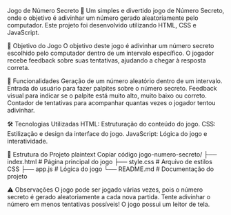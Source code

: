 Jogo de Número Secreto 🎲
Um simples e divertido jogo de Número Secreto, onde o objetivo é adivinhar um número gerado aleatoriamente pelo computador. Este projeto foi desenvolvido utilizando HTML, CSS e JavaScript.

🎯 Objetivo do Jogo
O objetivo deste jogo é adivinhar um número secreto escolhido pelo computador dentro de um intervalo específico. O jogador recebe feedback sobre suas tentativas, ajudando a chegar à resposta correta.

🧩 Funcionalidades
Geração de um número aleatório dentro de um intervalo.
Entrada do usuário para fazer palpites sobre o número secreto.
Feedback visual para indicar se o palpite está muito alto, muito baixo ou correto.
Contador de tentativas para acompanhar quantas vezes o jogador tentou adivinhar.

🛠️ Tecnologias Utilizadas
HTML: Estruturação do conteúdo do jogo.
CSS: Estilização e design da interface do jogo.
JavaScript: Lógica do jogo e interatividade.

📁 Estrutura do Projeto
plaintext
Copiar código
jogo-numero-secreto/
├── index.html       # Página principal do jogo
├── style.css        # Arquivo de estilos CSS
├── app.js        # Lógica do jogo
└── README.md        # Documentação do projeto

⚠️ Observações
O jogo pode ser jogado várias vezes, pois o número secreto é gerado aleatoriamente a cada nova partida.
Tente adivinhar o número em menos tentativas possíveis!
O jogo possui um leitor de tela.
